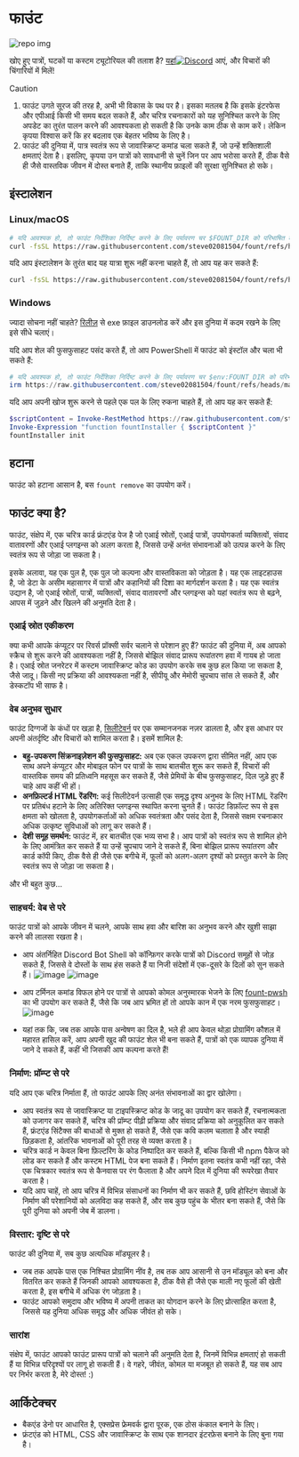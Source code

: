 # फाउंट

![repo img](https://repository-images.githubusercontent.com/862251163/3b57d9ea-ab18-4b70-b11d-f74c764016aa)

खोए हुए पात्रों, घटकों या कस्टम ट्यूटोरियल की तलाश है?
[यहां![Discord](https://img.shields.io/discord/1288934771153440768)](https://discord.gg/GtR9Quzq2v) आएं, और विचारों की चिंगारियों में मिलें!

> [!CAUTION]
>
> 1. फाउंट उगते सूरज की तरह है, अभी भी विकास के पथ पर है। इसका मतलब है कि इसके इंटरफेस और एपीआई किसी भी समय बदल सकते हैं, और चरित्र रचनाकारों को यह सुनिश्चित करने के लिए अपडेट का तुरंत पालन करने की आवश्यकता हो सकती है कि उनके काम ठीक से काम करें। लेकिन कृपया विश्वास करें कि हर बदलाव एक बेहतर भविष्य के लिए है।
> 2. फाउंट की दुनिया में, पात्र स्वतंत्र रूप से जावास्क्रिप्ट कमांड चला सकते हैं, जो उन्हें शक्तिशाली क्षमताएं देता है। इसलिए, कृपया उन पात्रों को सावधानी से चुनें जिन पर आप भरोसा करते हैं, ठीक वैसे ही जैसे वास्तविक जीवन में दोस्त बनाते हैं, ताकि स्थानीय फ़ाइलों की सुरक्षा सुनिश्चित हो सके।

## इंस्टालेशन

### Linux/macOS

```bash
# यदि आवश्यक हो, तो फाउंट निर्देशिका निर्दिष्ट करने के लिए पर्यावरण चर $FOUNT_DIR को परिभाषित करें
curl -fsSL https://raw.githubusercontent.com/steve02081504/fount/refs/heads/master/src/runner/main.sh | bash
```

यदि आप इंस्टालेशन के तुरंत बाद यह यात्रा शुरू नहीं करना चाहते हैं, तो आप यह कर सकते हैं:

```bash
curl -fsSL https://raw.githubusercontent.com/steve02081504/fount/refs/heads/master/src/runner/main.sh | bash -s init
```

### Windows

ज्यादा सोचना नहीं चाहते? [रिलीज़](https://github.com/steve02081504/fount/releases) से exe फ़ाइल डाउनलोड करें और इस दुनिया में कदम रखने के लिए इसे सीधे चलाएं।

यदि आप शेल की फुसफुसाहट पसंद करते हैं, तो आप PowerShell में फाउंट को इंस्टॉल और चला भी सकते हैं:

```powershell
# यदि आवश्यक हो, तो फाउंट निर्देशिका निर्दिष्ट करने के लिए पर्यावरण चर $env:FOUNT_DIR को परिभाषित करें
irm https://raw.githubusercontent.com/steve02081504/fount/refs/heads/master/src/runner/main.ps1 | iex
```

यदि आप अपनी खोज शुरू करने से पहले एक पल के लिए रुकना चाहते हैं, तो आप यह कर सकते हैं:

```powershell
$scriptContent = Invoke-RestMethod https://raw.githubusercontent.com/steve02081504/fount/refs/heads/master/src/runner/main.ps1
Invoke-Expression "function fountInstaller { $scriptContent }"
fountInstaller init
```

## हटाना

फाउंट को हटाना आसान है, बस `fount remove` का उपयोग करें।

## फाउंट क्या है?

फाउंट, संक्षेप में, एक चरित्र कार्ड फ्रंटएंड पेज है जो एआई स्रोतों, एआई पात्रों, उपयोगकर्ता व्यक्तित्वों, संवाद वातावरणों और एआई प्लगइन्स को अलग करता है, जिससे उन्हें अनंत संभावनाओं को उत्पन्न करने के लिए स्वतंत्र रूप से जोड़ा जा सकता है।

इसके अलावा, यह एक पुल है, एक पुल जो कल्पना और वास्तविकता को जोड़ता है।
यह एक लाइटहाउस है, जो डेटा के असीम महासागर में पात्रों और कहानियों की दिशा का मार्गदर्शन करता है।
यह एक स्वतंत्र उद्यान है, जो एआई स्रोतों, पात्रों, व्यक्तित्वों, संवाद वातावरणों और प्लगइन्स को यहां स्वतंत्र रूप से बढ़ने, आपस में जुड़ने और खिलने की अनुमति देता है।

### एआई स्रोत एकीकरण

क्या कभी आपके कंप्यूटर पर रिवर्स प्रॉक्सी सर्वर चलाने से परेशान हुए हैं?
फाउंट की दुनिया में, अब आपको स्क्रैच से शुरू करने की आवश्यकता नहीं है, जिससे बोझिल संवाद प्रारूप रूपांतरण हवा में गायब हो जाता है।
एआई स्रोत जनरेटर में कस्टम जावास्क्रिप्ट कोड का उपयोग करके सब कुछ हल किया जा सकता है, जैसे जादू।
किसी नए प्रक्रिया की आवश्यकता नहीं है, सीपीयू और मेमोरी चुपचाप सांस ले सकते हैं, और डेस्कटॉप भी साफ है।

### वेब अनुभव सुधार

फाउंट दिग्गजों के कंधों पर खड़ा है, [सिलीटेवर्न](https://github.com/SillyTavern/SillyTavern) पर एक सम्मानजनक नज़र डालता है, और इस आधार पर अपनी अंतर्दृष्टि और विचारों को शामिल करता है।
इसमें शामिल है:

- **बहु-उपकरण सिंक्रनाइज़ेशन की फुसफुसाहट:** अब एक एकल उपकरण द्वारा सीमित नहीं, आप एक साथ अपने कंप्यूटर और मोबाइल फोन पर पात्रों के साथ बातचीत शुरू कर सकते हैं, विचारों की वास्तविक समय की प्रतिध्वनि महसूस कर सकते हैं, जैसे प्रेमियों के बीच फुसफुसाहट, दिल जुड़े हुए हैं चाहे आप कहीं भी हों।
- **अनफ़िल्टर्ड HTML रेंडरिंग:** कई सिलीटेवर्न उत्साही एक समृद्ध दृश्य अनुभव के लिए HTML रेंडरिंग पर प्रतिबंध हटाने के लिए अतिरिक्त प्लगइन्स स्थापित करना चुनते हैं। फाउंट डिफ़ॉल्ट रूप से इस क्षमता को खोलता है, उपयोगकर्ताओं को अधिक स्वतंत्रता और पसंद देता है, जिससे सक्षम रचनाकार अधिक उत्कृष्ट सुविधाओं को लागू कर सकते हैं।
- **देशी समूह समर्थन:** फाउंट में, हर बातचीत एक भव्य सभा है। आप पात्रों को स्वतंत्र रूप से शामिल होने के लिए आमंत्रित कर सकते हैं या उन्हें चुपचाप जाने दे सकते हैं, बिना बोझिल प्रारूप रूपांतरण और कार्ड कॉपी किए, ठीक वैसे ही जैसे एक बगीचे में, फूलों को अलग-अलग दृश्यों को प्रस्तुत करने के लिए स्वतंत्र रूप से जोड़ा जा सकता है।

और भी बहुत कुछ...

### साहचर्य: वेब से परे

फाउंट पात्रों को आपके जीवन में चलने, आपके साथ हवा और बारिश का अनुभव करने और खुशी साझा करने की लालसा रखता है।

- आप अंतर्निहित Discord Bot Shell को कॉन्फ़िगर करके पात्रों को Discord समूहों से जोड़ सकते हैं, जिससे वे दोस्तों के साथ हंस सकते हैं या निजी संदेशों में एक-दूसरे के दिलों को सुन सकते हैं।
    ![image](https://github.com/user-attachments/assets/299255c9-eed3-4deb-b433-41b80930cbdb)
    ![image](https://github.com/user-attachments/assets/c9841eba-c010-42a3-afe0-336543ec39a0)

- आप टर्मिनल कमांड विफल होने पर पात्रों से आपको कोमल अनुस्मारक भेजने के लिए [fount-pwsh](https://github.com/steve02081504/fount-pwsh) का भी उपयोग कर सकते हैं, जैसे कि जब आप भ्रमित हों तो आपके कान में एक नरम फुसफुसाहट।
    ![image](https://github.com/user-attachments/assets/93afee48-93d4-42c7-a5e0-b7f5c93bdee9)

- यहां तक कि, जब तक आपके पास अन्वेषण का दिल है, भले ही आप केवल थोड़ा प्रोग्रामिंग कौशल में महारत हासिल करें, आप अपनी खुद की फाउंट शेल भी बना सकते हैं, पात्रों को एक व्यापक दुनिया में जाने दे सकते हैं, कहीं भी जिसकी आप कल्पना करते हैं!

### निर्माण: प्रॉम्प्ट से परे

यदि आप एक चरित्र निर्माता हैं, तो फाउंट आपके लिए अनंत संभावनाओं का द्वार खोलेगा।

- आप स्वतंत्र रूप से जावास्क्रिप्ट या टाइपस्क्रिप्ट कोड के जादू का उपयोग कर सकते हैं, रचनात्मकता को उजागर कर सकते हैं, चरित्र की प्रॉम्प्ट पीढ़ी प्रक्रिया और संवाद प्रक्रिया को अनुकूलित कर सकते हैं, फ्रंटएंड सिंटैक्स की बाधाओं से मुक्त हो सकते हैं, जैसे एक कवि कलम चलाता है और स्याही छिड़कता है, आंतरिक भावनाओं को पूरी तरह से व्यक्त करता है।
- चरित्र कार्ड न केवल बिना फ़िल्टरिंग के कोड निष्पादित कर सकते हैं, बल्कि किसी भी npm पैकेज को लोड कर सकते हैं और कस्टम HTML पेज बना सकते हैं। निर्माण इतना स्वतंत्र कभी नहीं रहा, जैसे एक चित्रकार स्वतंत्र रूप से कैनवास पर रंग फैलाता है और अपने दिल में दुनिया की रूपरेखा तैयार करता है।
- यदि आप चाहें, तो आप चरित्र में विभिन्न संसाधनों का निर्माण भी कर सकते हैं, छवि होस्टिंग सेवाओं के निर्माण की परेशानियों को अलविदा कह सकते हैं, और सब कुछ पहुंच के भीतर बना सकते हैं, जैसे कि पूरी दुनिया को अपनी जेब में डालना।

### विस्तार: दृष्टि से परे

फाउंट की दुनिया में, सब कुछ अत्यधिक मॉड्यूलर है।

- जब तक आपके पास एक निश्चित प्रोग्रामिंग नींव है, तब तक आप आसानी से उन मॉड्यूल को बना और वितरित कर सकते हैं जिनकी आपको आवश्यकता है, ठीक वैसे ही जैसे एक माली नए फूलों की खेती करता है, इस बगीचे में अधिक रंग जोड़ता है।
- फाउंट आपको समुदाय और भविष्य में अपनी ताकत का योगदान करने के लिए प्रोत्साहित करता है, जिससे यह दुनिया अधिक समृद्ध और अधिक जीवंत हो सके।

### सारांश

संक्षेप में, फाउंट आपको फाउंट प्रारूप पात्रों को चलाने की अनुमति देता है, जिनमें विभिन्न क्षमताएं हो सकती हैं या विभिन्न परिदृश्यों पर लागू हो सकती हैं। वे गहरे, जीवंत, कोमल या मजबूत हो सकते हैं, यह सब आप पर निर्भर करता है, मेरे दोस्त! :)

## आर्किटेक्चर

- बैकएंड डेनो पर आधारित है, एक्सप्रेस फ्रेमवर्क द्वारा पूरक, एक ठोस कंकाल बनाने के लिए।
- फ्रंटएंड को HTML, CSS और जावास्क्रिप्ट के साथ एक शानदार इंटरफ़ेस बनाने के लिए बुना गया है।
